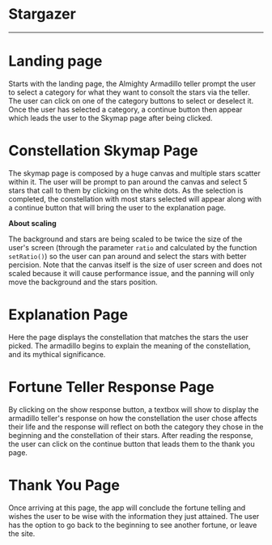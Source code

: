 # Stargazer

---

# Landing page

Starts with the landing page, the Almighty Armadillo teller prompt the user to select a category for what they want to consolt the stars via the teller. The user can click on one of the category buttons to select or deselect it. Once the user has selected a category, a continue button then appear which leads the user to the Skymap page after being clicked.

# Constellation Skymap Page

The skymap page is composed by a huge canvas and multiple stars scatter within it. The user will be prompt to pan around the canvas and select 5 stars that call to them by clicking on the white dots. As the selection is completed, the constellation with most stars selected will appear along with a continue button that will bring the user to the explanation page.

**About scaling**

The background and stars are being scaled to be twice the size of the user's screen (through the parameter `ratio` and calculated by the function `setRatio()`) so the user can pan around and select the stars with better percision. Note that the canvas itself is the size of user screen and does not scaled because it will cause performance issue, and the panning will only move the background and the stars position.

# Explanation Page

Here the page displays the constellation that matches the stars the user picked. The armadillo begins to explain the meaning of the constellation, and its mythical significance.

# Fortune Teller Response Page

By clicking on the show response button, a textbox will show to display the armadillo teller's response on how the constellation the user chose affects their life and the response will reflect on both the category they chose in the beginning and the constellation of their stars.
After reading the response, the user can click on the continue button that leads them to the thank you page.

# Thank You Page

Once arriving at this page, the app will conclude the fortune telling and wishes the user to be wise with the information they just attained. The user has the option to go back to the beginning to see another fortune, or leave the site.
